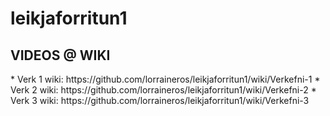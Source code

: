 # leikjaforritun1
<h2>VIDEOS @ WIKI</h2>
* Verk 1 wiki: https://github.com/lorraineros/leikjaforritun1/wiki/Verkefni-1
* Verk 2 wiki: https://github.com/lorraineros/leikjaforritun1/wiki/Verkefni-2
* Verk 3 wiki: https://github.com/lorraineros/leikjaforritun1/wiki/Verkefni-3
